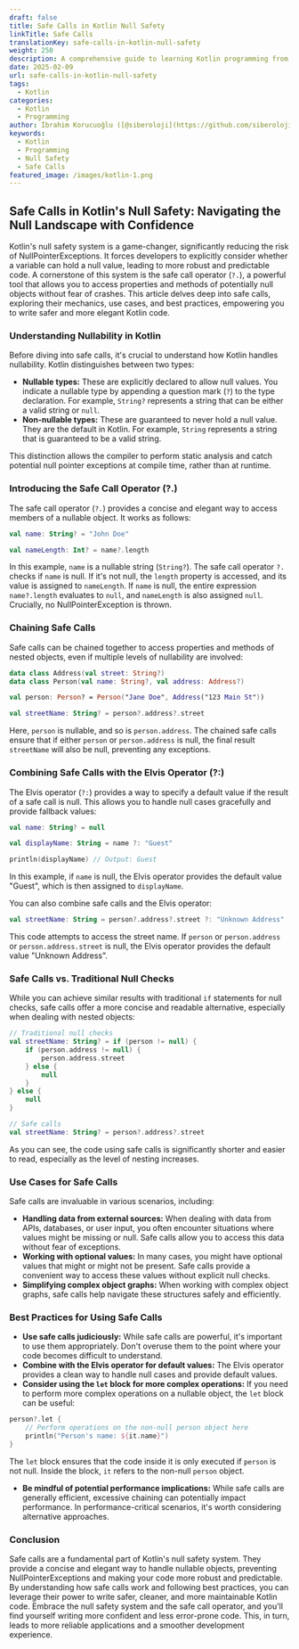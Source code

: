 ```yaml
---
draft: false
title: Safe Calls in Kotlin Null Safety
linkTitle: Safe Calls
translationKey: safe-calls-in-kotlin-null-safety
weight: 250
description: A comprehensive guide to learning Kotlin programming from basics to advanced concepts
date: 2025-02-09
url: safe-calls-in-kotlin-null-safety
tags:
  - Kotlin
categories:
  - Kotlin
  - Programming
author: İbrahim Korucuoğlu ([@siberoloji](https://github.com/siberoloji))
keywords:
  - Kotlin
  - Programming
  - Null Safety
  - Safe Calls
featured_image: /images/kotlin-1.png
---
```


## Safe Calls in Kotlin's Null Safety: Navigating the Null Landscape with Confidence

Kotlin's null safety system is a game-changer, significantly reducing the risk of NullPointerExceptions. It forces developers to explicitly consider whether a variable can hold a null value, leading to more robust and predictable code. A cornerstone of this system is the safe call operator (`?.`), a powerful tool that allows you to access properties and methods of potentially null objects without fear of crashes. This article delves deep into safe calls, exploring their mechanics, use cases, and best practices, empowering you to write safer and more elegant Kotlin code.

### Understanding Nullability in Kotlin

Before diving into safe calls, it's crucial to understand how Kotlin handles nullability. Kotlin distinguishes between two types:

* **Nullable types:** These are explicitly declared to allow null values. You indicate a nullable type by appending a question mark (`?`) to the type declaration. For example, `String?` represents a string that can be either a valid string or `null`.
* **Non-nullable types:** These are guaranteed to never hold a null value. They are the default in Kotlin. For example, `String` represents a string that is guaranteed to be a valid string.

This distinction allows the compiler to perform static analysis and catch potential null pointer exceptions at compile time, rather than at runtime.

### Introducing the Safe Call Operator (?.)

The safe call operator (`?.`) provides a concise and elegant way to access members of a nullable object. It works as follows:

```kotlin
val name: String? = "John Doe"

val nameLength: Int? = name?.length
```

In this example, `name` is a nullable string (`String?`). The safe call operator `?.` checks if `name` is null. If it's not null, the `length` property is accessed, and its value is assigned to `nameLength`. If `name` is null, the entire expression `name?.length` evaluates to `null`, and `nameLength` is also assigned `null`. Crucially, no NullPointerException is thrown.

### Chaining Safe Calls

Safe calls can be chained together to access properties and methods of nested objects, even if multiple levels of nullability are involved:

```kotlin
data class Address(val street: String?)
data class Person(val name: String?, val address: Address?)

val person: Person? = Person("Jane Doe", Address("123 Main St"))

val streetName: String? = person?.address?.street
```

Here, `person` is nullable, and so is `person.address`. The chained safe calls ensure that if either `person` or `person.address` is null, the final result `streetName` will also be null, preventing any exceptions.

### Combining Safe Calls with the Elvis Operator (?:)

The Elvis operator (`?:`) provides a way to specify a default value if the result of a safe call is null. This allows you to handle null cases gracefully and provide fallback values:

```kotlin
val name: String? = null

val displayName: String = name ?: "Guest"

println(displayName) // Output: Guest
```

In this example, if `name` is null, the Elvis operator provides the default value "Guest", which is then assigned to `displayName`.

You can also combine safe calls and the Elvis operator:

```kotlin
val streetName: String = person?.address?.street ?: "Unknown Address"
```

This code attempts to access the street name. If `person` or `person.address` or `person.address.street` is null, the Elvis operator provides the default value "Unknown Address".

### Safe Calls vs. Traditional Null Checks

While you can achieve similar results with traditional `if` statements for null checks, safe calls offer a more concise and readable alternative, especially when dealing with nested objects:

```kotlin
// Traditional null checks
val streetName: String? = if (person != null) {
    if (person.address != null) {
        person.address.street
    } else {
        null
    }
} else {
    null
}

// Safe calls
val streetName: String? = person?.address?.street
```

As you can see, the code using safe calls is significantly shorter and easier to read, especially as the level of nesting increases.

### Use Cases for Safe Calls

Safe calls are invaluable in various scenarios, including:

* **Handling data from external sources:** When dealing with data from APIs, databases, or user input, you often encounter situations where values might be missing or null. Safe calls allow you to access this data without fear of exceptions.
* **Working with optional values:** In many cases, you might have optional values that might or might not be present. Safe calls provide a convenient way to access these values without explicit null checks.
* **Simplifying complex object graphs:** When working with complex object graphs, safe calls help navigate these structures safely and efficiently.

### Best Practices for Using Safe Calls

* **Use safe calls judiciously:** While safe calls are powerful, it's important to use them appropriately. Don't overuse them to the point where your code becomes difficult to understand.
* **Combine with the Elvis operator for default values:** The Elvis operator provides a clean way to handle null cases and provide default values.
* **Consider using the `let` block for more complex operations:** If you need to perform more complex operations on a nullable object, the `let` block can be useful:

```kotlin
person?.let {
    // Perform operations on the non-null person object here
    println("Person's name: ${it.name}")
}
```

The `let` block ensures that the code inside it is only executed if `person` is not null. Inside the block, `it` refers to the non-null `person` object.

* **Be mindful of potential performance implications:** While safe calls are generally efficient, excessive chaining can potentially impact performance. In performance-critical scenarios, it's worth considering alternative approaches.

### Conclusion

Safe calls are a fundamental part of Kotlin's null safety system. They provide a concise and elegant way to handle nullable objects, preventing NullPointerExceptions and making your code more robust and predictable. By understanding how safe calls work and following best practices, you can leverage their power to write safer, cleaner, and more maintainable Kotlin code. Embrace the null safety system and the safe call operator, and you'll find yourself writing more confident and less error-prone code. This, in turn, leads to more reliable applications and a smoother development experience.
